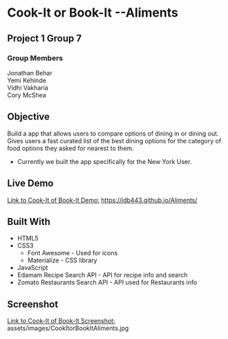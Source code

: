 # Cook-It or Book-It --Aliments #
## Project 1 Group 7 ##
### Group Members ###
Jonathan Behar <br>
Yemi Kehinde <br>
Vidhi Vakharia <br>
Cory McShea <br>

## Objective ##
Build a app that allows users to compare options of dining in or dining out. Gives users a fast curated list of the best dining options for the category of food options they asked for nearest to them.

* Currently we built the app specifically for the New York User.

## Live Demo ##
[Link to Cook-It of Book-It Demo:](https://jdb443.github.io/Aliments/) https://jdb443.github.io/Aliments/

## Built With ##
* HTML5 <br>
* CSS3 <br>
    * Font Awesome - Used for icons <br>
    * Materialize - CSS library <br>
* JavaScript <br>
* Edamam Recipe Search API - API for recipe info and search <br>
* Zomato Restaurants Search API - API used for Restaurants info <br>

## Screenshot ##
[Link to Cook-It of Book-It Screenshot:](assets/images/CookItorBookItAliments.jpg) assets/images/CookItorBookItAliments.jpg


